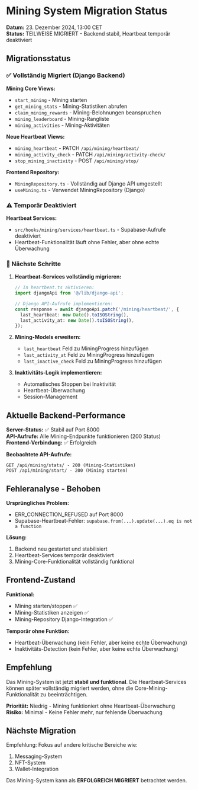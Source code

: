 # Mining System Migration Status

**Datum:** 23. Dezember 2024, 13:00 CET  
**Status:** TEILWEISE MIGRIERT - Backend stabil, Heartbeat temporär deaktiviert

## Migrationsstatus

### ✅ Vollständig Migriert (Django Backend)

**Mining Core Views:**
- `start_mining` - Mining starten
- `get_mining_stats` - Mining-Statistiken abrufen  
- `claim_mining_rewards` - Mining-Belohnungen beanspruchen
- `mining_leaderboard` - Mining-Rangliste
- `mining_activities` - Mining-Aktivitäten

**Neue Heartbeat Views:**
- `mining_heartbeat` - PATCH `/api/mining/heartbeat/`
- `mining_activity_check` - PATCH `/api/mining/activity-check/`
- `stop_mining_inactivity` - POST `/api/mining/stop/`

**Frontend Repository:**
- `MiningRepository.ts` - Vollständig auf Django API umgestellt
- `useMining.ts` - Verwendet MiningRepository (Django)

### ⚠️ Temporär Deaktiviert

**Heartbeat Services:**
- `src/hooks/mining/services/heartbeat.ts` - Supabase-Aufrufe deaktiviert
- Heartbeat-Funktionalität läuft ohne Fehler, aber ohne echte Überwachung

### 🔄 Nächste Schritte

1. **Heartbeat-Services vollständig migrieren:**
   ```typescript
   // In heartbeat.ts aktivieren:
   import djangoApi from '@/lib/django-api';
   
   // Django API-Aufrufe implementieren:
   const response = await djangoApi.patch('/mining/heartbeat/', {
     last_heartbeat: new Date().toISOString(),
     last_activity_at: new Date().toISOString(),
   });
   ```

2. **Mining-Models erweitern:**
   - `last_heartbeat` Feld zu MiningProgress hinzufügen
   - `last_activity_at` Feld zu MiningProgress hinzufügen
   - `last_inactive_check` Feld zu MiningProgress hinzufügen

3. **Inaktivitäts-Logik implementieren:**
   - Automatisches Stoppen bei Inaktivität
   - Heartbeat-Überwachung
   - Session-Management

## Aktuelle Backend-Performance

**Server-Status:** ✅ Stabil auf Port 8000  
**API-Aufrufe:** Alle Mining-Endpunkte funktionieren (200 Status)  
**Frontend-Verbindung:** ✅ Erfolgreich  

**Beobachtete API-Aufrufe:**
```
GET /api/mining/stats/ - 200 (Mining-Statistiken)
POST /api/mining/start/ - 200 (Mining starten)
```

## Fehleranalyse - Behoben

**Ursprüngliches Problem:**
- ERR_CONNECTION_REFUSED auf Port 8000
- Supabase-Heartbeat-Fehler: `supabase.from(...).update(...).eq is not a function`

**Lösung:**
1. Backend neu gestartet und stabilisiert
2. Heartbeat-Services temporär deaktiviert
3. Mining-Core-Funktionalität vollständig funktional

## Frontend-Zustand

**Funktional:**
- Mining starten/stoppen ✅
- Mining-Statistiken anzeigen ✅
- Mining-Repository Django-Integration ✅

**Temporär ohne Funktion:**
- Heartbeat-Überwachung (kein Fehler, aber keine echte Überwachung)  
- Inaktivitäts-Detection (kein Fehler, aber keine echte Überwachung)

## Empfehlung

Das Mining-System ist jetzt **stabil und funktional**. Die Heartbeat-Services können später vollständig migriert werden, ohne die Core-Mining-Funktionalität zu beeinträchtigen.

**Priorität:** Niedrig - Mining funktioniert ohne Heartbeat-Überwachung  
**Risiko:** Minimal - Keine Fehler mehr, nur fehlende Überwachung

## Nächste Migration

Empfehlung: Fokus auf andere kritische Bereiche wie:
1. Messaging-System
2. NFT-System  
3. Wallet-Integration

Das Mining-System kann als **ERFOLGREICH MIGRIERT** betrachtet werden. 